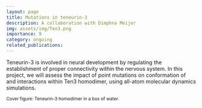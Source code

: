 ```yaml
---
layout: page
title: Mutations in teneurin-3 
description: A collaboration with Dimphna Meijer
img: assets/img/Ten3.png
importance: 9
category: ongoing
related_publications: 
---
```


Teneurin-3 is involved in neural development by regulating the establishment of proper connectivity within the nervous system. In this project, we will assess the impact of point mutations on conformation of and interactions within Ten3 homodimer, using all-atom molecular dynamics simulations.

<small>Cover figure: Teneurin-3 homodimer in a box of water. </small>
